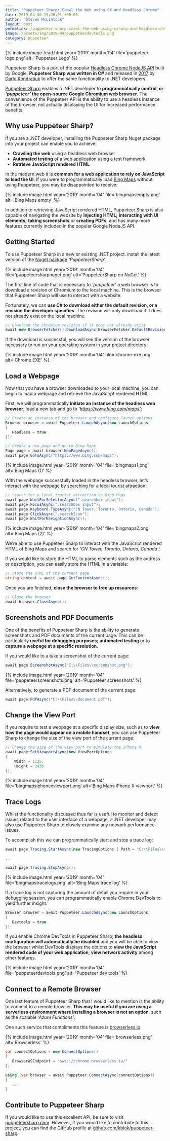 ```yaml
---
title: "Puppeteer Sharp: Crawl the Web using C# and Headless Chrome"
date: 2019-04-30 15:26:01 +00:00
author: "Steven McLintock"
layout: post
permalink: /puppeteer-sharp-crawl-the-web-using-csharp-and-headless-chrome/
image: /assets/img/2019/04/puppeteerdevtools.png
category: puppeteer
---
```


{%
    include image-lead.html
    year='2019'
    month='04'
    file='puppeteer-logo.png'
    alt='Puppeteer Logo'
%}

Puppeteer Sharp is a port of the popular [Headless Chrome NodeJS API](https://pptr.dev/) built by Google. **Puppeteer Sharp was written in C#** and released in [2017](https://www.nuget.org/packages/PuppeteerSharp/0.0.1) by [Darío Kondratiuk](http://www.hardkoded.com) to offer the same functionality to .NET developers.

[Puppeteer Sharp](https://www.puppeteersharp.com/) enables a .NET developer to **programmatically control, or *‘puppeteer’* the open-source Google [Chromium](https://www.chromium.org/) web browser**. The convenience of the Puppeteer API is the ability to use a headless instance of the browser, not actually displaying the UI for increased performance benefits.

## Why use Puppeteer Sharp?

If you are a .NET developer, installing the Puppeteer Sharp Nuget package into your project can enable you to achieve:

- **Crawling the web** using a headless web browser
- **Automated testing** of a web application using a test framework
- **Retrieve JavaScript rendered HTML**

In the modern web it is **common for a web application to rely on JavaScript to load the UI**. If you were to programmatically load [Bing Maps](https://www.bing.com/maps) without using Puppeteer, you may be disappointed to receive:

{%
    include image.html
    year='2019'
    month='04'
    file='bingmapsempty.png'
    alt='Bing Maps empty'
%}

In addition to retrieving JavaScript rendered HTML, Puppeteer Sharp is also capable of navigating the website by **injecting HTML;** **interacting with UI elements;** **taking screenshots** or **creating PDFs**, and has many more features currently included in the popular Google NodeJS API.

## Getting Started

To use Puppeteer Sharp in a new or existing .NET project. install the latest version of the [Nuget package](https://www.nuget.org/packages/PuppeteerSharp) *‘PuppeteerSharp’*.

{%
    include image.html
    year='2019'
    month='04'
    file='puppeteersharpnuget.png'
    alt='PuppeteerSharp on NuGet'
%}

The first line of code that is necessary to *‘puppeteer’* a web browser is to download a revision of Chromium to the local machine. This is the browser that Puppeteer Sharp will use to interact with a website.

Fortunately, we can **use C# to download either the default revision, or a revision the developer specifies**. The revision will only download if it does not already exist on the local machine.

```csharp
// Download the Chromium revision if it does not already exist
await new BrowserFetcher().DownloadAsync(BrowserFetcher.DefaultRevision);
```

If the download is successful, you will see the version of the browser necessary to run on your operating system in your project directory:

{%
    include image.html
    year='2019'
    month='04'
    file='chrome-exe.png'
    alt='Chrome EXE'
%}

## Load a Webpage

Now that you have a browser downloaded to your local machine, you can begin to load a webpage and retrieve the JavaScript rendered HTML.

First, we will programmatically **initiate an instance of the headless web browser**, load a new tab and go to *‘https://www.bing.com/maps’*:

```csharp
// Create an instance of the browser and configure launch options
Browser browser = await Puppeteer.LaunchAsync(new LaunchOptions
{
   Headless = true
});

// Create a new page and go to Bing Maps
Page page = await browser.NewPageAsync();
await page.GoToAsync("https://www.bing.com/maps");
```

{%
    include image.html
    year='2019'
    month='04'
    file='bingmaps1.png'
    alt='Bing Maps (1)'
%}

With the webpage successfully loaded in the headless browser, let’s interact with the webpage by searching for a local tourist attraction:

```csharp
// Search for a local tourist attraction on Bing Maps
await page.WaitForSelectorAsync(".searchbox input");
await page.FocusAsync(".searchbox input");
await page.Keyboard.TypeAsync("CN Tower, Toronto, Ontario, Canada");
await page.ClickAsync(".searchIcon");
await page.WaitForNavigationAsync();
```

{%
    include image.html
    year='2019'
    month='04'
    file='bingmaps2.png'
    alt='Bing Maps (2)'
%}

We’re able to use Puppeteer Sharp to interact with the JavaScript rendered HTML of Bing Maps and search for *‘CN Tower, Toronto, Ontario, Canada’*!

If you would like to store the HTML to parse elements such as the address or description, you can easily store the HTML in a variable:

```csharp
// Store the HTML of the current page
string content = await page.GetContentAsync();
```

Once you are finished, **close the browser to free up resources**:

```csharp
// Close the browser
await browser.CloseAsync();
```

## Screenshots and PDF Documents

One of the benefits of Puppeteer Sharp is the ability to generate screenshots and PDF documents of the current page. This can be particularly **useful for debugging purposes;** **automated testing** or to **capture a webpage at a specific resolution**.

If you would like to a take a screenshot of the current page:

```csharp
await page.ScreenshotAsync("C:\\Files\\screenshot.png");
```

{%
    include image.html
    year='2019'
    month='04'
    file='puppeteerscreenshots.png'
    alt='Puppeteer screenshots'
%}

Alternatively, to generate a PDF document of the current page:

```csharp
await page.PdfAsync("C:\\Files\\document.pdf");
```

## Change the View Port

If you require to test a webpage at a specific display size, such as to **view how the page would appear on a mobile handset**, you can use Puppeteer Sharp to change the size of the view port of the current page:

```csharp
// Change the size of the view port to simulate the iPhone X
await page.SetViewportAsync(new ViewPortOptions
{
    Width = 1125,
    Height = 2436
});
```

{%
    include image.html
    year='2019'
    month='04'
    file='bingmapsiphonexviewport.png'
    alt='Bing Maps iPhone X viewport'
%}

## Trace Logs

Whilst the functionality discussed thus far is useful to monitor and detect issues related to the user interface of a webpage, a .NET developer may also use Puppeteer Sharp to closely examine any network performance issues.

To accomplish this we can programmatically start and stop a trace log:

```csharp
await page.Tracing.StartAsync(new TracingOptions { Path = "C:\\Files\\trace.json" });

...

await page.Tracing.StopAsync();
```

{%
    include image.html
    year='2019'
    month='04'
    file='bingmapstracelogs.png'
    alt='Bing Maps trace log'
%}

If a trace log is not capturing the amount of detail you require in your debugging session, you can programmatically enable Chrome DevTools to yield further insight:

```csharp
Browser browser = await Puppeteer.LaunchAsync(new LaunchOptions
{
   Devtools = true
});
```

If you enable Chrome DevTools in Puppeteer Sharp, **the headless configuration will automatically be disabled** and you will be able to view the browser whilst DevTools displays the options to **view the JavaScript rendered code of your web application**, **view network activity** among other features.

{%
    include image.html
    year='2019'
    month='04'
    file='puppeteerdevtools.png'
    alt='Puppeteer dev tools'
%}

## Connect to a Remote Browser

One last feature of Puppeteer Sharp that I would like to mention is the ability to connect to a remote browser. **This may be useful if you are using a serverless environment where installing a browser is not an option**, such as the scalable *‘Azure Functions’*.

One such service that compliments this feature is [browserless.io](https://www.browserless.io/):

{%
    include image.html
    year='2019'
    month='04'
    file='browserless.png'
    alt='Browserless'
%}

```csharp
var connectOptions = new ConnectOptions()
{
   BrowserWSEndpoint = "$wss://chrome.browserless.io/"
};

using (var browser = await Puppeteer.ConnectAsync(connectOptions))
{
   ...
}
```

## Contribute to Puppeteer Sharp

If you would like to use this excellent API, be sure to visit [puppeteersharp.com](https://www.puppeteersharp.com/). However, If you would like to contribute to this project, you can find the GitHub profile at [github.com/kblok/puppeteer-sharp](https://github.com/kblok/puppeteer-sharp).
